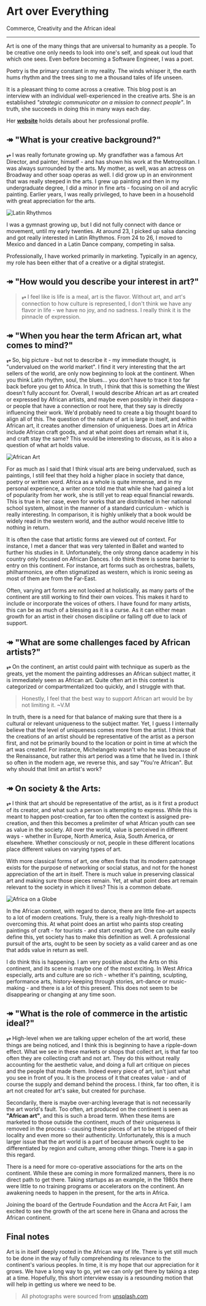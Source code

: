 # Art over Everything

Commerce, Creativity and the African ideal

---

Art is one of the many things that are universal to humanity as a people. To be creative one only needs to look into one's self, and speak out loud that which one sees. Even before becoming a Software Engineer, I was a poet. 

Poetry is the primary constant in my reality. The winds whisper it, the earth hums rhythm and the trees sing to me a thousand tales of life unseen.

It is a pleasant thing to come across a creative. This blog post is an interview with an individual well-experienced in the creative arts. She is an established _"strategic communicator on a mission to connect people"_. In truth, she succeeds in doing this in many ways each day. 

Her **[website](http://www.veronicamulhall.com/about)** holds details about her professional profile.

## ↠ "What is your creative background?"

**⥅** I was really fortunate growing up. My grandfather was a famous Art Director, and painter, himself - and has shown his work at the Metropolitan. I was always surrounded by the arts. My mother, as well, was an actress on Broadway and other soap operas as well. I did grow up in an environment that was really steeped in the arts. I grew up painting and then in my undergraduate degree, I did a minor in fine arts - focusing on oil and acrylic painting. Earlier years, I was really privileged, to have been in a household with great appreciation for the arts.

![Latin Rhythmos](https://null-assetz.netlify.com/images/blogging/art-interview/latin-rhythmos.jpg)

I was a gymnast growing up, but I did not fully connect with dance or movement, until my early twenties. At around 23, I picked up salsa dancing and got really interested in Latin Rhythmos. From 24 to 26, I moved to Mexico and danced in a Latin Dance company, competing in salsa.

Professionally, I have worked primarily in marketing. Typically in an agency, my role has been either that of a creative or a digital strategist.

## ↠ "How would you describe your interest in art?"

> **⥅** I feel like is life is a meal, art is the flavor. Without art, and art's connection to how culture is represented, I don't think we have any flavor in life - we have no joy, and no sadness. I really think it is the pinnacle of expression.

## ↠ "When you hear the term African art, what comes to mind?"

**⥅** So, big picture - but not to describe it - my immediate thought, is "undervalued on the world market". I find it very interesting that the art sellers of the world, are only now beginning to look at the continent. When you think Latin rhythm, soul, the blues... you don't have to trace it too far back before you get to Africa. In truth, I think that this is something the West doesn't fully account for. Overall, I would describe African art as art created or expressed by African artists, and maybe even possibly in their diaspora - or people that have a connection or root here, that they say is directly influencing their work. We'd probably need to create a big thought board to align all of this. The question of the nature of art is large in itself, and within African art, it creates another dimension of uniqueness. Does art in Africa include African craft goods, and at what point does art remain what it is, and craft stay the same? This would be interesting to discuss, as it is also a question of what art holds value.

![African Art](https://null-assetz.netlify.com/images/blogging/art-interview/african-art.jpg)

For as much as I said that I think visual arts are being undervalued, such as paintings, I still feel that they hold a higher place in society that dance, poetry or written word. Africa as a whole is quite immense, and in my personal experience, a writer once told me that while she had gained a lot of popularity from her work, she is still yet to reap equal financial rewards. This is true in her case, even for works that are distributed in her national school system, almost in the manner of a standard curriculum - which is really interesting. In comparison, it is highly unlikely that a book would be widely read in the western world, and the author would receive little to nothing in return.

It is often the case that artistic forms are viewed out of context. For instance, I met a dancer that was very talented in Ballet and wanted to further his studies in it. Unfortunately, the only strong dance academy in his country only focused on African Dances. I do think there is some barrier to entry on this continent. For instance, art forms such as orchestras, ballets, philharmonics, are often stigmatized as western, which is ironic seeing as most of them are from the Far-East.

Often, varying art forms are not looked at holistically, as many parts of the continent are still working to find their own voices. This makes it hard to include or incorporate the voices of others. I have found for many artists, this can be as much of a blessing as it is a curse. As it can either mean growth for an artist in their chosen discipline or falling off due to lack of support.

## ↠ "What are some challenges faced by African artists?"

**⥅** On the continent, an artist could paint with technique as superb as the greats, yet the moment the painting addresses an African subject matter, it is immediately seen as African art. Quite often art in this context is categorized or compartmentalized too quickly, and I struggle with that.

> Honestly, I feel that the best way to support African art would be by not limiting it. ~V.M

In truth, there is a need for that balance of making sure that there is a cultural or relevant uniqueness to the subject matter. Yet, I guess I internally believe that the level of uniqueness comes more from the artist. I think that the creations of an artist should be representative of the artist as a person first, and not be primarily bound to the location or point in time at which the art was created. For instance, Michelangelo wasn't who he was because of the Renaissance, but rather this art period was a time that he lived in. I think so often in the modern age, we reverse this, and say "You're African". But why should that limit an artist's work?

## ↠ On society & the Arts:

**⥅** I think that art should be representative of the artist, as is it first a product of its creator, and what such a person is attempting to express. While this is meant to happen post-creation, far too often the context is assigned pre-creation, and then this becomes a prelimiter of what African youth can see as value in the society. All over the world, value is perceived in different ways - whether in Europe, North America, Asia, South America, or elsewhere. Whether consciously or not, people in these different locations place different values on varying types of art.

With more classical forms of art, one often finds that its modern patronage exists for the purpose of networking or social status, and not for the honest appreciation of the art in itself. There is much value in preserving classical art and making sure those pieces remain. Yet, at what point does art remain relevant to the society in which it lives? This is a common debate.

![Africa on a Globe](https://null-assetz.netlify.com/images/blogging/art-interview/africa-globe.jpg)

In the African context, with regard to dance, there are little fine-art aspects to a lot of modern creations. Truly, there is a really high-threshold to overcoming this. At what point does an artist who paints stop creating paintings of craft - for tourists - and start creating art. One can quite easily define this, yet society has to make this definition as well. A professional pursuit of the arts, ought to be seen by society as a valid career and as one that adds value in return as well.

I do think this is happening. I am very positive about the Arts on this continent, and its scene is maybe one of the most exciting. In West Africa especially, arts and culture are so rich - whether it's painting, sculpting, performance arts, history-keeping through stories, art-dance or music-making - and there is a lot of this present. This does not seem to be disappearing or changing at any time soon.

## ↠ "What is the role of commerce in the artistic ideal?"

**⥅** High-level when we are talking upper echelon of the art world, these things are being noticed, and I think this is beginning to have a ripple-down effect. What we see in these markets or shops that collect art, is that far too often they are collecting craft and not art. They do this without really accounting for the aesthetic value, and doing a full art critique on pieces and the people that made them. Indeed every piece of art, isn't just what you see in front of you. It is the process of it that creates value - and of course the supply and demand behind the process. I think, far too often, it is art not created for art's sake, but created for purchase.

Secondarily, there is maybe over-arching leverage that is not necessarily the art world's fault. Too often, art produced on the continent is seen as **"African art"**, and this is such a broad term. When these items are marketed to those outside the continent, much of their uniqueness is removed in the process - causing these pieces of art to be stripped of their locality and even more so their authenticity. Unfortunately, this is a much larger issue that the art world is a part of because artwork ought to be differentiated by region and culture, among other things. There is a gap in this regard.

There is a need for more co-operative associations for the arts on the continent. While these are coming in more formalized manners, there is no direct path to get there. Taking startups as an example, in the 1980s there were little to no training programs or accelerators on the continent. An awakening needs to happen in the present, for the arts in Africa.

Joining the board of the Gertrude Foundation and the Accra Art Fair, I am excited to see the growth of the art scene here in Ghana and across the African continent.

## Final notes

Art is in itself deeply rooted in the African way of life. There is yet still much to be done in the way of fully comprehending its relevance to the continent's various peoples. In time, it is my hope that our appreciation for it grows. We have a long way to go, yet we can only get there by taking a step at a time. Hopefully, this short interview essay is a resounding motion that will help in getting us where we need to be.

> All photographs were sourced from [unsplash.com](https://unsplash.com/)
